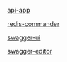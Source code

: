 
[api-app](http://localhost:1323/)

[redis-commander](http://localhost:8080/)

[swagger-ui](http://localhost:8080/)

[swagger-editor](http://localhost:8080/)
